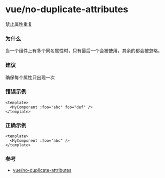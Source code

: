 # vue/no-duplicate-attributes

禁止属性重复

### 为什么

当一个组件上有多个同名属性时，只有最后一个会被使用，其余的都会被忽略。

### 建议

确保每个属性只出现一次

### 错误示例

```vue
<template>
  <MyComponent :foo="abc" foo="def" />
</template>
```

### 正确示例

```vue
<template>
  <MyComponent :foo="abc" />
</template>
```

### 参考

- [vue/no-duplicate-attributes](https://eslint.vuejs.org/rules/no-duplicate-attributes.html)
